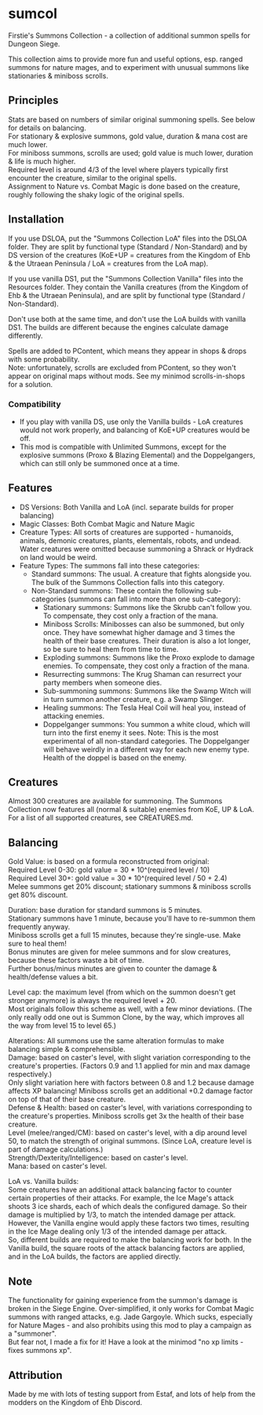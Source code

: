 # sumcol

Firstie's Summons Collection - a collection of additional summon spells for Dungeon Siege.

This collection aims to provide more fun and useful options, esp. ranged summons for nature mages, and to experiment with unusual summons like stationaries & miniboss scrolls.


## Principles

Stats are based on numbers of similar original summoning spells. See below for details on balancing.\
For stationary & explosive summons, gold value, duration & mana cost are much lower.\
For miniboss summons, scrolls are used; gold value is much lower, duration & life is much higher.\
Required level is around 4/3 of the level where players typically first encounter the creature, similar to the original spells.\
Assignment to Nature vs. Combat Magic is done based on the creature, roughly following the shaky logic of the original spells.


## Installation

If you use DSLOA, put the "Summons Collection LoA" files into the DSLOA folder. They are split by functional type (Standard / Non-Standard) and by DS version of the creatures (KoE+UP = creatures from the Kingdom of Ehb & the Utraean Peninsula / LoA = creatures from the LoA map).

If you use vanilla DS1, put the "Summons Collection Vanilla" files into the Resources folder. They contain the Vanilla creatures (from the Kingdom of Ehb & the Utraean Peninsula), and are split by functional type (Standard / Non-Standard).

Don't use both at the same time, and don't use the LoA builds with vanilla DS1. The builds are different because the engines calculate damage differently.

Spells are added to PContent, which means they appear in shops & drops with some probability.\
Note: unfortunately, scrolls are excluded from PContent, so they won't appear on original maps without mods. See my minimod scrolls-in-shops for a solution.

### Compatibility
- If you play with vanilla DS, use only the Vanilla builds - LoA creatures would not work properly, and balancing of KoE+UP creatures would be off.
- This mod is compatible with Unlimited Summons, except for the explosive summons (Proxo & Blazing Elemental) and the Doppelgangers, which can still only be summoned once at a time.


## Features

- DS Versions: Both Vanilla and LoA (incl. separate builds for proper balancing)
- Magic Classes: Both Combat Magic and Nature Magic
- Creature Types: All sorts of creatures are supported - humanoids, animals, demonic creatures, plants, elementals, robots, and undead.
  Water creatures were omitted because summoning a Shrack or Hydrack on land would be weird.
- Feature Types: The summons fall into these categories:
  - Standard summons: The usual. A creature that fights alongside you. The bulk of the Summons Collection falls into this category.
  - Non-Standard summons: These contain the following sub-categories (summons can fall into more than one sub-category):
    - Stationary summons: Summons like the Skrubb can't follow you. To compensate, they cost only a fraction of the mana.
	- Miniboss Scrolls: Minibosses can also be summoned, but only once. They have somewhat higher damage and 3 times the health of their base creatures. Their duration is also a lot longer, so be sure to heal them from time to time.
	- Exploding summons: Summons like the Proxo explode to damage enemies. To compensate, they cost only a fraction of the mana.
	- Resurrecting summons: The Krug Shaman can resurrect your party members when someone dies.
	- Sub-summoning summons: Summons like the Swamp Witch will in turn summon another creature, e.g. a Swamp Slinger.
	- Healing summons: The Tesla Heal Coil will heal you, instead of attacking enemies.
	- Doppelganger summons: You summon a white cloud, which will turn into the first enemy it sees.
	  Note: This is the most experimental of all non-standard categories. The Doppelganger will behave weirdly in a different way for each new enemy type. Health of the doppel is based on the enemy.


## Creatures

Almost 300 creatures are available for summoning. The Summons Collection now features all (normal & suitable) enemies from KoE, UP & LoA.\
For a list of all supported creatures, see CREATURES.md.


## Balancing

Gold Value: is based on a formula reconstructed from original:\
Required Level 0-30: gold value = 30 * 10^(required level / 10)\
Required Level 30+:  gold value = 30 * 10^(required level / 50 + 2.4)\
Melee summons get 20% discount; stationary summons & miniboss scrolls get 80% discount.

Duration: base duration for standard summons is 5 minutes.\
Stationary summons have 1 minute, because you'll have to re-summon them frequently anyway.\
Miniboss scrolls get a full 15 minutes, because they're single-use. Make sure to heal them!\
Bonus minutes are given for melee summons and for slow creatures, because these factors waste a bit of time.\
Further bonus/minus minutes are given to counter the damage & health/defense values a bit.

Level cap: the maximum level (from which on the summon doesn't get stronger anymore) is always the required level + 20.\
Most originals follow this scheme as well, with a few minor deviations. (The only really odd one out is Summon Clone, by the way, which improves all the way from level 15 to level 65.)

Alterations: All summons use the same alteration formulas to make balancing simple & comprehensible.\
Damage: based on caster's level, with slight variation corresponding to the creature's properties. (Factors 0.9 and 1.1 applied for min and max damage respectively.)\
Only slight variation here with factors between 0.8 and 1.2 because damage affects XP balancing! Miniboss scrolls get an additional +0.2 damage factor on top of that of their base creature.\
Defense & Health: based on caster's level, with variations corresponding to the creature's properties. Miniboss scrolls get 3x the health of their base creature.\
Level (melee/ranged/CM): based on caster's level, with a dip around level 50, to match the strength of original summons. (Since LoA, creature level is part of damage calculations.)\
Strength/Dexterity/Intelligence: based on caster's level.\
Mana: based on caster's level.

LoA vs. Vanilla builds:\
Some creatures have an additional attack balancing factor to counter certain properties of their attacks. For example, the Ice Mage's attack shoots 3 ice shards, each of which deals the configured damage. So their damage is multiplied by 1/3, to match the intended damage per attack.\
However, the Vanilla engine would apply these factors two times, resulting in the Ice Mage dealing only 1/3 of the intended damage per attack.\
So, different builds are required to make the balancing work for both. In the Vanilla build, the square roots of the attack balancing factors are applied, and in the LoA builds, the factors are applied directly.


## Note

The functionality for gaining experience from the summon's damage is broken in the Siege Engine. Over-simplified, it only works for Combat Magic summons with ranged attacks, e.g. Jade Gargoyle. Which sucks, especially for Nature Mages - and also prohibits using this mod to play a campaign as a "summoner".\
But fear not, I made a fix for it! Have a look at the minimod "no xp limits - fixes summons xp".


## Attribution

Made by me with lots of testing support from Estaf, and lots of help from the modders on the Kingdom of Ehb Discord.
